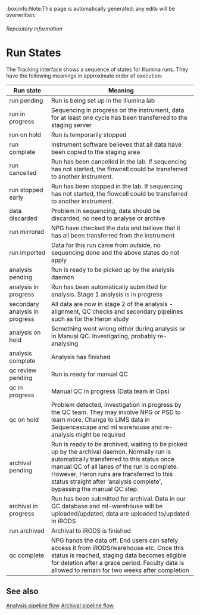 <!-- Space: NPG -->
<!-- Parent: Tracking -->
<!-- Title: Run States -->

<!-- Macro: :box:([^:]+):([^:]*):(.+):
     Template: ac:box
     Icon: true
     Name: ${1}
     Title: ${2}
     Body: ${3} -->

:box:info:Note:This page is automatically generated; any edits will be overwritten:

###### Repository information

<!-- Include: docs/includes/repo-metadata.md -->

# Run States

The Tracking interface shows a sequence of states for Illumina runs. They have the following meanings in approximate order of execution:

| Run state      | Meaning |
|----------------|---------|
| run pending    | Run is being set up in the Illumina lab |
| run in progress| Sequencing in progress on the instrument, data for at least one cycle has been transferred to the staging server |
| run on hold    | Run is temporarily stopped |
| run complete   | Instrument software believes that all data have been copied to the staging area |
| run cancelled  | Run has been cancelled in the lab. If sequencing has not started, the flowcell could be transferred to another instrument. |
| run stopped early | Run has been stopped in the lab. If sequencing has not started, the flowcell could be transferred to another instrument. |
| data discarded | Problem in sequencing, data should be discarded, no need to analyse or archive |
| run mirrored   | NPG have checked the data and believe that it has all been transferred from the instrument |
| run imported   | Data for this run came from outside, no sequencing done and the above states do not apply |
| analysis pending | Run is ready to be picked up by the analysis daemon |
| analysis in progress | Run has been automatically submitted for analysis. Stage 1 analysis is in progress |
| secondary analysis in progress | All data are now in stage 2 of the analysis - alignment, QC checks and secondary pipelines such as for the Heron study |
| analysis on hold | Something went wrong either during analysis or in Manual QC. Investigating, probably re-analysing |
| analysis complete | Analysis has finished |
| qc review pending | Run is ready for manual QC |
| qc in progress | Manual QC in progress (Data team in Ops) |
| qc on hold | Problem detected, investigation in progress by the QC team. They may involve NPG or PSD to learn more. Change to LIMS data in Sequencescape and ml warehouse and re-analysis might be required |
| archival pending | Run is ready to be archived, waiting to be picked up by the archival daemon. Normally run is automatically transferred to this status once manual QC of all lanes of the run is complete. However, Heron runs are transferred to this status straight after ‘analysis complete’, bypassing the manual QC step. |
| archival in progress | Run has been submitted for archival. Data in our QC database and ml-warehouse will be uploaded/updated, data are uploaded to/updated in iRODS |
| run archived | Archival to iRODS is finished |
| qc complete | NPG hands the data off. End users can safely access it from iRODS/warehouse etc. Once this status is reached, staging data becomes eligible for deletion after a grace period. Faculty data is allowed to remain for two weeks after completion |

## See also

[Analysis pipeline flow](https://github.com/wtsi-npg/npg_seq_pipeline/blob/devel/data/config_files/function_list_central.json.png)
[Archival pipeline flow](https://github.com/wtsi-npg/npg_seq_pipeline/blob/devel/data/config_files/function_list_post_qc_review.json.png)
